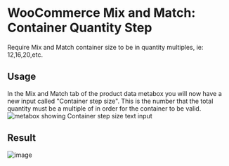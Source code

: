# WooCommerce Mix and Match: Container Quantity Step
Require Mix and Match container size to be in quantity multiples, ie: 12,16,20,etc. 

## Usage

In the Mix and Match tab of the product data metabox you will now have a new input called "Container step size". This is the number that the total quantity must be a multiple of in order for the container to be valid.
![metabox showing Container step size text input](https://user-images.githubusercontent.com/507025/80157273-08055a80-8583-11ea-95b7-29dcc757accd.png)

## Result
![image](https://user-images.githubusercontent.com/507025/80157388-5155aa00-8583-11ea-9050-d3ddead27af5.png)
